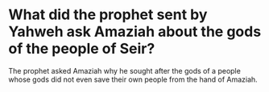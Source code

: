 # What did the prophet sent by Yahweh ask Amaziah about the gods of the people of Seir?

The prophet asked Amaziah why he sought after the gods of a people whose gods did not even save their own people from the hand of Amaziah. 